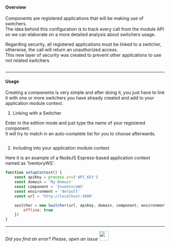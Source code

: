 #### Overview
Components are registered applications that will be making use of switchers.
</br>The idea behind this configuration is to track every call from the module API so we can elaborate on a more detailed analysis about switchers usage.

Regarding security, all registered applications must be linked to a switcher, otherwise, the call will return an unauthorized access.
</br>This new layer of security was created to prevent other applications to use not related switchers.

<img src="[$ASSETS_LOCATION]/documentation/images/components/component.jpg" class="image-style shadow" alt=""/><p>

* * *

#### Usage
Creating a components is very simple and after doing it, you just have to link it with one or more switchers you have already created and add to your application module context.

1. Linking with a Switcher

  Enter in the edition mode and just type the name of your registered component. 
  </br>It will try to match in an auto-complete list for you to choose afterwards.

  <img src="[$ASSETS_LOCATION]/documentation/images/components/component_add.jpg" class="image-style shadow" alt=""/><p>

2. Including into your application module context

  Here it is an example of a NodeJS Express-based application context named as 'IventoryWS'.

  ```js
  function setupContext() {
      const apiKey = process.env('API_KEY')
      const domain = 'My Domain'
      const component = 'InventoryWS'
      const environment = 'default'
      const url = 'http://localhost:3000'

      switcher = new Switcher(url, apiKey, domain, component, environment, {
          offline: true
      })
  }
  ```

  * * *

*Did you find an error? Please, open an issue*
<a href="https://github.com/switcherapi/switcher-management/issues/new?title=fix:+[components.md]+-+[INSERT+SHORT+DESCRIPTION]" target="_blank">
    <img src="[$ASSETS_LOCATION]\github.svg" style="width: 30px;">
</a> 
